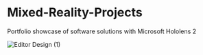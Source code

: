 # Mixed-Reality-Projects
Portfolio showcase of software solutions with Microsoft Hololens 2

![Editor Design (1)](https://user-images.githubusercontent.com/23661772/168825870-d10d049c-007e-4ae3-b1d5-5a1accd5d402.gif)

